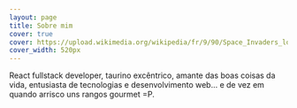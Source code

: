 ```yaml
---
layout: page
title: Sobre mim
cover: true
cover: https://upload.wikimedia.org/wikipedia/fr/9/90/Space_Invaders_logo.png
cover_width: 520px
---
```


React fullstack developer, taurino excêntrico, amante das boas coisas da vida, entusiasta de tecnologias e desenvolvimento web... e de vez em quando arrisco uns rangos gourmet =P. 
